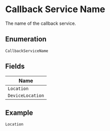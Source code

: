 
# Callback Service Name

The name of the callback service.

## Enumeration

`CallbackServiceName`

## Fields

| Name |
|  --- |
| `Location` |
| `DeviceLocation` |

## Example

```
Location
```

